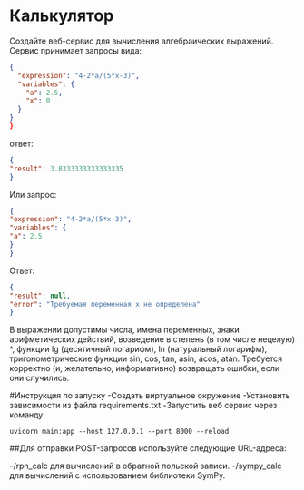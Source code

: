 # Калькулятор

Создайте веб-сервис для вычисления алгебраических выражений. Сервис принимает запросы вида:

```json
{
  "expression": "4-2*a/(5*x-3)",
  "variables": {
    "a": 2.5,
    "x": 0
  }
}
}
```
ответ:
```json
{
"result": 3.8333333333333335
}
```
Или запрос:
```json
{
"expression": "4-2*a/(5*x-3)",
"variables": {
"a": 2.5
}
}
```
Ответ:
```json
{
"result": null,
"error": "Требуемая переменная x не определена"
}
```
В выражении допустимы числа, имена переменных, знаки арифметических действий,
возведение в степень (в том числе нецелую) ^, функции lg (десятичный логарифм), ln
(натуральный логарифм), тригонометрические функции sin, cos, tan, asin, acos, atan.
Требуется корректно (и, желательно, информативно) возвращать ошибки, если они
случились.

#Инструкция по запуску
  -Создать виртуальное окружение
  -Установить зависимости из файла requirements.txt
  -Запустить веб сервис через команду:
  ```
  uvicorn main:app --host 127.0.0.1 --port 8000 --reload
  ```


##Для отправки POST-запросов используйте следующие URL-адреса:

 -/rpn_calc для вычислений в обратной польской записи.
 -/sympy_calc для вычислений с использованием библиотеки SymPy.
